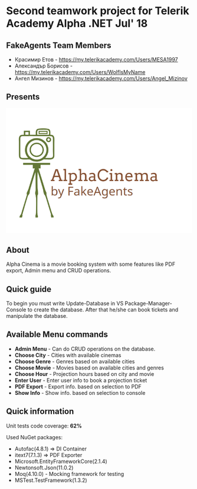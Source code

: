 # Second teamwork project for Telerik Academy Alpha .NET Jul' 18

## FakeAgents Team Members
- Красимир Етов - https://my.telerikacademy.com/Users/MESA1997
- Александър Борисов - https://my.telerikacademy.com/Users/WolfIsMyName
- Ангел Мизинов - https://my.telerikacademy.com/Users/Angel_Mizinov

## Presents
![AlphaCinemaLogo](https://raw.githubusercontent.com/KrasimirEtov/AlphaCinema/master/AlphaCinemaLogo.png?token=AEI9IcVDOeBD78AC0tfDlnH9BHJ3r_jrks5b0IH4wA%3D%3D)

## About
Alpha Cinema is a movie booking system with some features like PDF export, Admin menu and CRUD operations.

## Quick guide
To begin you must write Update-Database in VS Package-Manager-Console to create the database.
After that he/she can book tickets and manipulate the database.

## Available Menu commands
- **Admin Menu** - Can do CRUD operations on the database.
- **Choose City** - Cities with available cinemas
- **Choose Genre** - Genres based on available cities
- **Choose Movie** - Movies based on available cities and genres
- **Choose Hour** - Projection hours based on city and movie
- **Enter User** - Enter user info to book a projection ticket
- **PDF Export** - Export info. based on selection to PDF
- **Show Info** - Show info. based on selection to console

## Quick information

Unit tests code coverage: **62%**

Used NuGet packages:
- Autofac(4.8.1) => DI Container
- itext7(7.1.3) => PDF Exporter
- Microsoft.EntityFrameworkCore(2.1.4)
- Newtonsoft.Json(11.0.2)
- Moq(4.10.0) - Mocking framework for testing
- MSTest.TestFramework(1.3.2)

    




